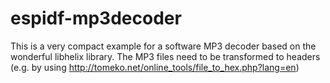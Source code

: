 # espidf-mp3decoder
This is a very compact example for a software MP3 decoder based on the wonderful libhelix library. The MP3 files need to be transformed to headers (e.g. by using http://tomeko.net/online_tools/file_to_hex.php?lang=en)
